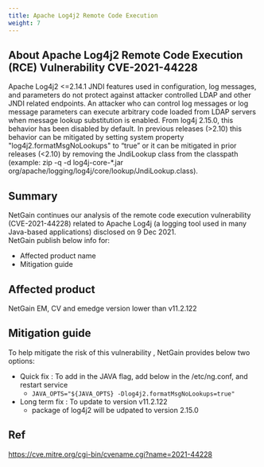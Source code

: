 ```yaml
---
title: Apache Log4j2 Remote Code Execution
weight: 7
---
```


## About Apache Log4j2 Remote Code Execution (RCE) Vulnerability CVE-2021-44228 
Apache Log4j2 <=2.14.1 JNDI features used in configuration, log messages, and parameters do not protect against attacker controlled LDAP and other JNDI related endpoints. An attacker who can control log messages or log message parameters can execute arbitrary code loaded from LDAP servers when message lookup substitution is enabled. From log4j 2.15.0, this behavior has been disabled by default. In previous releases (>2.10) this behavior can be mitigated by setting system property "log4j2.formatMsgNoLookups" to &#8220;true&#8221; or it can be mitigated in prior releases (<2.10) by removing the JndiLookup class from the classpath (example: zip -q -d log4j-core-*.jar org/apache/logging/log4j/core/lookup/JndiLookup.class).

## Summary
NetGain continues our analysis of the remote code execution vulnerability (CVE-2021-44228) related to Apache Log4j (a logging tool used in many Java-based applications) disclosed on 9 Dec 2021.  
  NetGain publish below info for: 
- Affected product name
- Mitigation guide

## Affected product

NetGain EM, CV and emedge version lower than v11.2.122

## Mitigation guide
To help mitigate the risk of this vulnerability , NetGain provides below two options:

- Quick fix :  To add in the JAVA flag, add below in the /etc/ng.conf, and restart service
  - `JAVA_OPTS="${JAVA_OPTS} -Dlog4j2.formatMsgNoLookups=true"`
- Long term fix : To update to version v11.2.122
  - package of log4j2 will be udpated to version 2.15.0

## Ref
https://cve.mitre.org/cgi-bin/cvename.cgi?name=2021-44228

